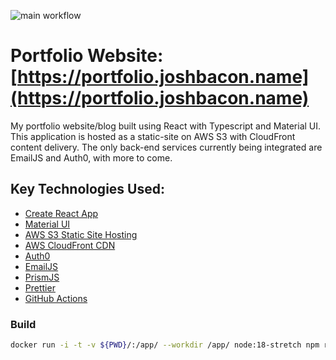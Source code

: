 ![main workflow](https://github.com/jbacon/portfolio-website/actions/workflows/main.yml/badge.svg)

# Portfolio Website: [https://portfolio.joshbacon.name](https://portfolio.joshbacon.name)

My portfolio website/blog built using React with Typescript and Material UI. This application is hosted as a static-site on AWS S3 with CloudFront content delivery. The only back-end services currently being integrated are EmailJS and Auth0, with more to come.

## Key Technologies Used:

- [Create React App](https://reactjs.org/docs/create-a-new-react-app.html)
- [Material UI](https://mui.com/)
- [AWS S3 Static Site Hosting](https://aws.amazon.com/getting-started/hands-on/host-static-website/)
- [AWS CloudFront CDN](https://www.amazonaws.cn/en/cloudfront/)
- [Auth0](https://auth0.com/)
- [EmailJS](https://www.emailjs.com/)
- [PrismJS](https://prismjs.com/)
- [Prettier](https://prettier.io/docs/en/install.html)
- [GitHub Actions](https://github.com/features/actions)

### Build

```bash
docker run -i -t -v ${PWD}/:/app/ --workdir /app/ node:18-stretch npm run-script build
```
